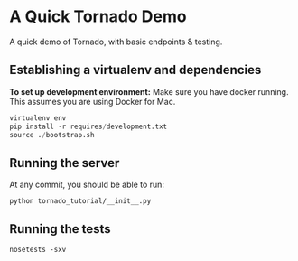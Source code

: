 # A Quick Tornado Demo

A quick demo of Tornado, with basic endpoints & testing.

## Establishing a virtualenv and dependencies

**To set up development environment:**
Make sure you have docker running.
This assumes you are using Docker for Mac.

```python
virtualenv env
pip install -r requires/development.txt
source ./bootstrap.sh
```

## Running the server

At any commit, you should be able to run:

```python tornado_tutorial/__init__.py```

## Running the tests

```nosetests -sxv```
